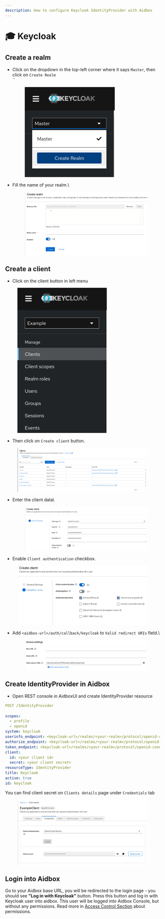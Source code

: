 ```yaml
---
description: How to configure Keycloak IdentityProvider with Aidbox
---
```


# 🎓 Keycloak

## Create a realm

*   Click on the dropdown in the top-left corner where it says `Master`, then click on `Create Realm`\
    ``

    <figure><img src="../../../.gitbook/assets/image (1) (1).png" alt=""><figcaption></figcaption></figure>
*   Fill the name of your realm.\


    <figure><img src="../../../.gitbook/assets/image (6).png" alt=""><figcaption></figcaption></figure>

## Create a client

* Click on the client button in left menu&#x20;

<figure><img src="../../../.gitbook/assets/image (8).png" alt=""><figcaption></figcaption></figure>

* Then click on `Create client` button.

<figure><img src="../../../.gitbook/assets/image (10).png" alt=""><figcaption></figcaption></figure>

*   Enter the client data\


    <figure><img src="../../../.gitbook/assets/image (9).png" alt=""><figcaption></figcaption></figure>
* Enable `Client authentication` checkbox.

<figure><img src="../../../.gitbook/assets/image.png" alt=""><figcaption></figcaption></figure>

*   Add `<aidbox-url>/auth/callback/keycloak` to `Valid redirect URIs` field.\


    <figure><img src="../../../.gitbook/assets/image (3) (2).png" alt=""><figcaption></figcaption></figure>

## Create IdentityProvider in Aidbox

* Open REST console in AidboxUI and create IdentityProvider resource

```yaml
POST /IdentityProvider

scopes:
  - profile
  - openid
system: keycloak
userinfo_endpoint: <keycloak-url>/realms/<your-realm>/protocol/openid-connect/userinfo
authorize_endpoint: <keycloak-url>/realms/<your-realm>/protocol/openid-connect/auth
token_endpoint: <keycloak-url>/realms/<your-realm>/protocol/openid-connect/token
client:
  id: <your client id>
  secret: <your client secret>
resourceType: IdentityProvider
title: Keycloak
active: true
id: keycloak
```

You can find client secret on `Clients details` page under `Credentials` tab

<figure><img src="../../../.gitbook/assets/image (4) (1).png" alt=""><figcaption></figcaption></figure>

## Login into Aidbox

Go to your Aidbox base URL, you will be redirected to the login page - you should see **"Log in with Keycloak"** button. Press this button and log in with Keycloak user into aidbox. This user will be logged into Aidbox Console, but without any permissions. Read more in [Access Control Section](../../security/) about permissions.
